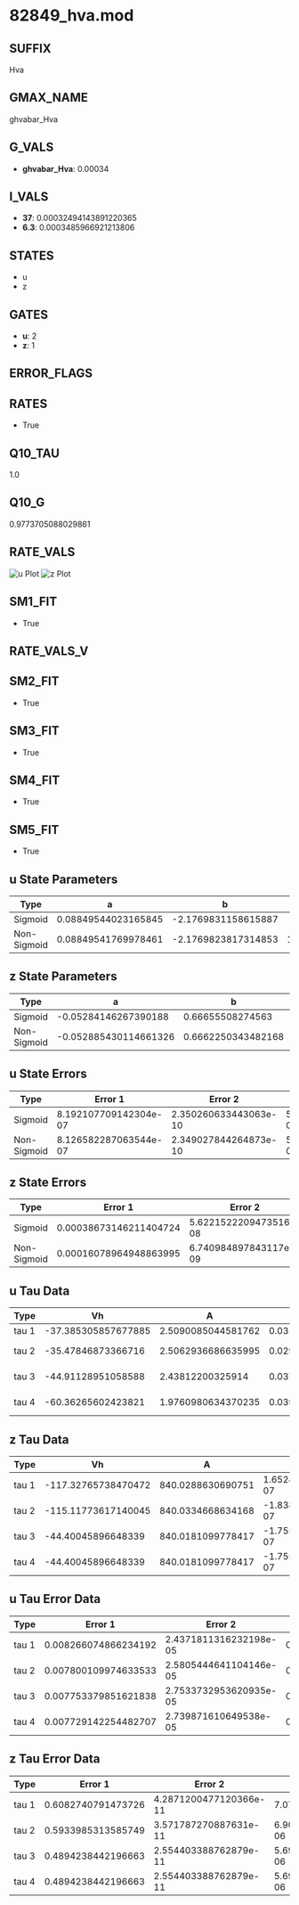 # 82849_hva.mod

## SUFFIX

Hva

## GMAX_NAME

ghvabar_Hva

## G_VALS

- **ghvabar_Hva**: 0.00034

## I_VALS

- **37**: 0.00032494143891220365
- **6.3**: 0.0003485966921213806

## STATES

- u
- z

## GATES

- **u**: 2
- **z**: 1

## ERROR_FLAGS


## RATES

- True

## Q10_TAU

1.0

## Q10_G

0.9773705088029861

## RATE_VALS

![u Plot](/Users/pbozelos/Dropbox/icg-Chai-Panos/supermodels/output_markdown_files/Ca/82849_hva.mod/images/u.png)
![z Plot](/Users/pbozelos/Dropbox/icg-Chai-Panos/supermodels/output_markdown_files/Ca/82849_hva.mod/images/z.png)

## SM1_FIT

- True

## RATE_VALS_V

## SM2_FIT

- True

## SM3_FIT

- True

## SM4_FIT

- True

## SM5_FIT

- True

## u State Parameters

| Type | a | b | c | d |
| --- | --- | --- | --- | --- |
| Sigmoid | 0.08849544023165845 | -2.1769831158615887 |
| Non-Sigmoid | 0.08849541769978461 | -2.1769823817314853 | 1.0000001337130295 | -3.4484855642395674e-08 |

## z State Parameters

| Type | a | b | c | d |
| --- | --- | --- | --- | --- |
| Sigmoid | -0.05284146267390188 | 0.66655508274563 |
| Non-Sigmoid | -0.052885430114661326 | 0.6662250343482168 | 0.9996618637186578 | -4.674027537621983e-06 |

## u State Errors

| Type | Error 1 | Error 2 | Error 3 |
| --- | --- | --- | --- |
| Sigmoid | 8.192107709142304e-07 | 2.350260633443063e-10 | 5.271256388042356e-07 |
| Non-Sigmoid | 8.126582287063544e-07 | 2.349027844264873e-10 | 5.229093697807415e-07 |

## z State Errors

| Type | Error 1 | Error 2 | Error 3 |
| --- | --- | --- | --- |
| Sigmoid | 0.00038673146211404724 | 5.6221522209473516e-08 | 0.00017927960245948192 |
| Non-Sigmoid | 0.00016078964948863995 | 6.740984897843117e-09 | 7.453829663184198e-05 |

## u Tau Data

| Type | Vh | A | b1 | b2 | c1 | c2 | d1 | d2 | e1 | e2 |
| --- | --- | --- | --- | --- | --- | --- | --- | --- | --- | --- |
| tau 1 | -37.385305857677885 | 2.5090085044581762 | 0.03110388834643424 | 0.030673206766270188 |
| tau 2 | -35.47846873366716 | 2.5062936686635995 | 0.029325416518453086 | -1.4315424476822885e-05 | 0.03238836670894573 | -1.374878029924463e-05 |
| tau 3 | -44.91128951058588 | 2.43812200325914 | 0.03776102002567423 | 0.00010469315079703619 | 7.418897992093736e-07 | 0.023065428046728585 | 8.177131619004148e-05 | -3.2266657330310505e-07 |
| tau 4 | -60.36265602423821 | 1.9760980634370235 | 0.03986124018959236 | 0.00017866722713824187 | 1.59839166562811e-06 | 1.4227630850100038e-08 | 0.0018391761113255103 | 0.0003311357396094621 | -1.639247282945045e-06 | 2.7508354825223017e-09 |

## z Tau Data

| Type | Vh | A | b1 | b2 | c1 | c2 | d1 | d2 | e1 | e2 |
| --- | --- | --- | --- | --- | --- | --- | --- | --- | --- | --- |
| tau 1 | -117.32765738470472 | 840.0288630690751 | 1.6524476130267256e-07 | 5.922719595944878e-07 |
| tau 2 | -115.11773617140045 | 840.0334668634168 | -1.8389027542887417e-07 | -8.849054589256798e-10 | 5.13847665883699e-07 | -2.1390113099330094e-09 |
| tau 3 | -44.40045896648339 | 840.0181099778417 | -1.755517420437812e-07 | -4.199382770750216e-09 | 3.222074919879495e-11 | 3.659895892724956e-07 | 2.2377883493143647e-09 | -2.962033406331984e-11 |
| tau 4 | -44.40045896648339 | 840.0181099778417 | -1.755517420437812e-07 | -4.199382770750216e-09 | 3.222074919879495e-11 | 0.0 | 3.659895892724956e-07 | 2.2377883493143647e-09 | -2.962033406331984e-11 | 0.0 |

## u Tau Error Data

| Type | Error 1 | Error 2 | Error 3 |
| --- | --- | --- | --- |
| tau 1 | 0.008266074866234192 | 2.4371811316232198e-05 | 0.0032019076506078496 |
| tau 2 | 0.007800109974633533 | 2.5805444641104146e-05 | 0.003021413694833831 |
| tau 3 | 0.007753379851621838 | 2.7533732953620935e-05 | 0.0030033125354799284 |
| tau 4 | 0.007729142254482707 | 2.739871610649538e-05 | 0.0029939239745283277 |

## z Tau Error Data

| Type | Error 1 | Error 2 | Error 3 |
| --- | --- | --- | --- |
| tau 1 | 0.6082740791473726 | 4.2871200477120366e-11 | 7.07304650252224e-06 |
| tau 2 | 0.5933985313585749 | 3.571787270887631e-11 | 6.900072764420265e-06 |
| tau 3 | 0.4894238442196663 | 2.554403388762879e-11 | 5.6910490324710945e-06 |
| tau 4 | 0.4894238442196663 | 2.554403388762879e-11 | 5.6910490324710945e-06 |

